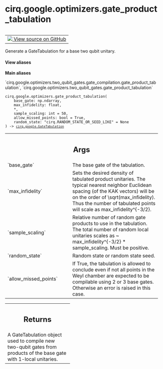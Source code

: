 <div itemscope itemtype="http://developers.google.com/ReferenceObject">
<meta itemprop="name" content="cirq.google.optimizers.gate_product_tabulation" />
<meta itemprop="path" content="Stable" />
</div>

# cirq.google.optimizers.gate_product_tabulation

<!-- Insert buttons and diff -->

<table class="tfo-notebook-buttons tfo-api" align="left">

<td>
  <a target="_blank" href="https://github.com/quantumlib/cirq/tree/master/cirq/google/optimizers/two_qubit_gates/gate_compilation.py">
    <img src="https://www.tensorflow.org/images/GitHub-Mark-32px.png" />
    View source on GitHub
  </a>
</td>
</table>



Generate a GateTabulation for a base two qubit unitary.

<section class="expandable">
  <h4 class="showalways">View aliases</h4>
  <p>
<b>Main aliases</b>
<p>`cirq.google.optimizers.two_qubit_gates.gate_compilation.gate_product_tabulation`, `cirq.google.optimizers.two_qubit_gates.gate_product_tabulation`</p>
</p>
</section>

<pre class="devsite-click-to-copy prettyprint lang-py tfo-signature-link">
<code>cirq.google.optimizers.gate_product_tabulation(
    base_gate: np.ndarray,
    max_infidelity: float,
    *,
    sample_scaling: int = 50,
    allow_missed_points: bool = True,
    random_state: "cirq.RANDOM_STATE_OR_SEED_LIKE" = None
) -> <a href="../../../cirq/google/GateTabulation.md"><code>cirq.google.GateTabulation</code></a>
</code></pre>



<!-- Placeholder for "Used in" -->


<!-- Tabular view -->
 <table class="responsive fixed orange">
<colgroup><col width="214px"><col></colgroup>
<tr><th colspan="2"><h2 class="add-link">Args</h2></th></tr>

<tr>
<td>
`base_gate`
</td>
<td>
The base gate of the tabulation.
</td>
</tr><tr>
<td>
`max_infidelity`
</td>
<td>
Sets the desired density of tabulated product unitaries.
The typical nearest neighbor Euclidean spacing (of the KAK vectors)
will be on the order of \sqrt(max_infidelity). Thus the number of
tabulated points will scale as max_infidelity^{-3/2}.
</td>
</tr><tr>
<td>
`sample_scaling`
</td>
<td>
Relative number of random gate products to use in the
tabulation. The total number of random local unitaries scales as
~ max_infidelity^{-3/2} * sample_scaling. Must be positive.
</td>
</tr><tr>
<td>
`random_state`
</td>
<td>
Random state or random state seed.
</td>
</tr><tr>
<td>
`allow_missed_points`
</td>
<td>
If True, the tabulation is allowed to conclude
even if not all points in the Weyl chamber are expected to be
compilable using 2 or 3 base gates. Otherwise an error is raised
in this case.
</td>
</tr>
</table>



<!-- Tabular view -->
 <table class="responsive fixed orange">
<colgroup><col width="214px"><col></colgroup>
<tr><th colspan="2"><h2 class="add-link">Returns</h2></th></tr>
<tr class="alt">
<td colspan="2">
A GateTabulation object used to compile new two-qubit gates from
products of the base gate with 1-local unitaries.
</td>
</tr>

</table>

